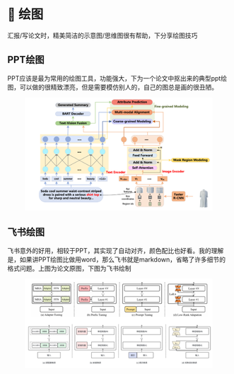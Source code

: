 # 🎨 绘图

汇报/写论文时，精美简洁的示意图/思维图很有帮助，下分享绘图技巧

## PPT绘图

PPT应该是最为常用的绘图工具，功能强大，下为一个论文中抠出来的典型ppt绘图，可以做的很精致漂亮，但是需要模仿别人的，自己的图总是画的很丑陋。

<figure><img src="../../assets/assets/pptDraw.png" alt=""><figcaption></figcaption></figure>

## 飞书绘图

飞书意外的好用，相较于PPT，其实现了自动对齐，颜色配比也好看。我的理解是，如果讲PPT绘图比做用word，那么飞书就是markdown，省略了许多细节的格式问题。上图为论文原图，下图为飞书绘制

<figure><img src="../../assets/assets/feishuDraw.png" alt=""><figcaption></figcaption></figure>

